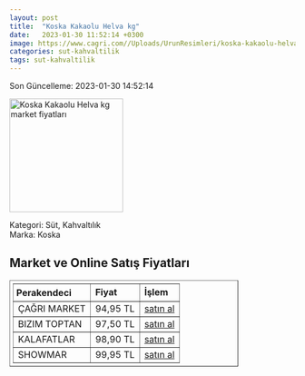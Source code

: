```yaml
---
layout: post
title:  "Koska Kakaolu Helva kg"
date:   2023-01-30 11:52:14 +0300
image: https://www.cagri.com//Uploads/UrunResimleri/koska-kakaolu-helva-kg-620d5c.jpg
categories: sut-kahvaltilik
tags: sut-kahvaltilik
---
```


Son Güncelleme: 2023-01-30 14:52:14

<img src="https://www.cagri.com//Uploads/UrunResimleri/koska-kakaolu-helva-kg-620d5c.jpg" width="200" alt="Koska Kakaolu Helva kg market fiyatları" />

Kategori: Süt, Kahvaltılık
<br />
Marka: Koska

<h2>Market ve Online Satış Fiyatları</h2>

<table border="1" style="padding: 5px;width:80%;">
  <tr>
    <td style="padding: 5px;"><strong>Perakendeci</strong></td>
    <td><strong>Fiyat</strong></td>
    <td><strong>İşlem</strong></td>
  </tr>
  <tr>
              <td title="Çağrı Market">ÇAĞRI MARKET</td>
              <td>94,95 TL</td>
              <td><a title="Çağrı Market" target="_blank" href="https://www.cagri.com/koska-kakaolu-helva-kg">satın al</a></td>
            </tr><tr>
              <td title="Bizim Toptan">BIZIM TOPTAN</td>
              <td>97,50 TL</td>
              <td><a title="Bizim Toptan" target="_blank" href="https://www.bizimtoptan.com.tr/koska-helva-kakaolu-1-kg">satın al</a></td>
            </tr><tr>
              <td title="Kalafatlar">KALAFATLAR</td>
              <td>98,90 TL</td>
              <td><a title="Kalafatlar" target="_blank" href="https://www.kalafatlar.com/urun/koska-kakaolu-helva-1-kg">satın al</a></td>
            </tr><tr>
              <td title="Showmar">SHOWMAR</td>
              <td>99,95 TL</td>
              <td><a title="Showmar" target="_blank" href="https://www.showmar.com.tr/urun/koska-helva-kakaolu-kg">satın al</a></td>
            </tr>
</table>
